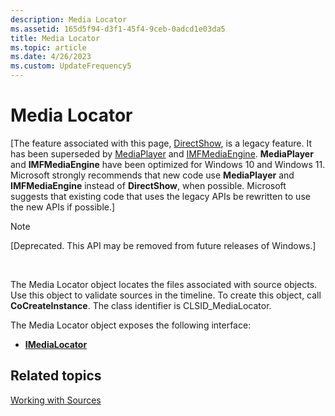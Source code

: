 ```yaml
---
description: Media Locator
ms.assetid: 165d5f94-d3f1-45f4-9ceb-0adcd1e03da5
title: Media Locator
ms.topic: article
ms.date: 4/26/2023
ms.custom: UpdateFrequency5
---
```


# Media Locator

\[The feature associated with this page, [DirectShow](/windows/win32/directshow/directshow), is a legacy feature. It has been superseded by [MediaPlayer](/uwp/api/Windows.Media.Playback.MediaPlayer) and [IMFMediaEngine](/windows/win32/api/mfmediaengine/nn-mfmediaengine-imfmediaengine). **MediaPlayer** and **IMFMediaEngine** have been optimized for Windows 10 and Windows 11. Microsoft strongly recommends that new code use **MediaPlayer** and **IMFMediaEngine** instead of **DirectShow**, when possible. Microsoft suggests that existing code that uses the legacy APIs be rewritten to use the new APIs if possible.\]

> [!Note]  
> \[Deprecated. This API may be removed from future releases of Windows.\]

 

The Media Locator object locates the files associated with source objects. Use this object to validate sources in the timeline. To create this object, call **CoCreateInstance**. The class identifier is CLSID\_MediaLocator.

The Media Locator object exposes the following interface:

-   [**IMediaLocator**](imedialocator.md)

## Related topics

<dl> <dt>

[Working with Sources](working-with-sources.md)
</dt> </dl>

 

 



